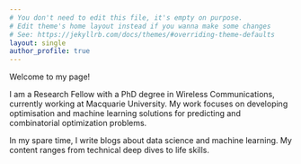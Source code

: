 ```yaml
---
# You don't need to edit this file, it's empty on purpose.
# Edit theme's home layout instead if you wanna make some changes
# See: https://jekyllrb.com/docs/themes/#overriding-theme-defaults
layout: single
author_profile: true
---
```

Welcome to my page!

I am a Research Fellow with a PhD degree in Wireless Communications, currently working at Macquarie University. My work focuses on developing optimisation and machine learning solutions for predicting and combinatorial optimization problems.

In my spare time, I write blogs about data science and machine learning. My content ranges from technical deep dives to life skills.
